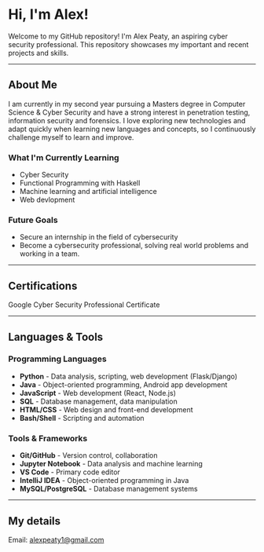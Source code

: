 # Hi, I'm Alex!

Welcome to my GitHub repository! I'm Alex Peaty, an aspiring cyber security professional. This repository showcases my important and recent projects and skills.

---

## About Me

I am currently in my second year pursuing a Masters degree in Computer Science & Cyber Security and have a strong interest in penetration testing, information security and forensics. I love exploring new technologies and adapt quickly when learning new languages and concepts, so I continuously challenge myself to learn and improve.

### What I'm Currently Learning
- Cyber Security
- Functional Programming with Haskell
- Machine learning and artificial intelligence
- Web devlopment

### Future Goals
- Secure an internship in the field of cybersecurity
- Become a cybersecurity professional, solving real world problems and working in a team.
  
---

## Certifications

Google Cyber Security Professional Certificate

---

## Languages & Tools

### Programming Languages
- **Python** - Data analysis, scripting, web development (Flask/Django)
- **Java** - Object-oriented programming, Android app development
- **JavaScript** - Web development (React, Node.js)
- **SQL** - Database management, data manipulation
- **HTML/CSS** - Web design and front-end development
- **Bash/Shell** - Scripting and automation

### Tools & Frameworks
- **Git/GitHub** - Version control, collaboration
- **Jupyter Notebook** - Data analysis and machine learning
- **VS Code** - Primary code editor
- **IntelliJ IDEA** - Object-oriented programming in Java
- **MySQL/PostgreSQL** - Database management systems

---

## My details
Email: alexpeaty1@gmail.com



